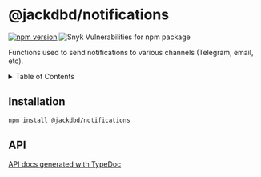 # @jackdbd/notifications

[![npm version](https://badge.fury.io/js/@jackdbd%2Fnotifications.svg)](https://badge.fury.io/js/@jackdbd%2Fnotifications)
![Snyk Vulnerabilities for npm package](https://img.shields.io/snyk/vulnerabilities/npm/@jackdbd%2Fnotifications)

Functions used to send notifications to various channels (Telegram, email, etc).

<!-- START doctoc generated TOC please keep comment here to allow auto update -->
<!-- DON'T EDIT THIS SECTION, INSTEAD RE-RUN doctoc TO UPDATE -->
<details><summary>Table of Contents</summary>

- [Installation](#installation)
- [API](#api)

<!-- END doctoc generated TOC please keep comment here to allow auto update -->
</details>

## Installation

```sh
npm install @jackdbd/notifications
```

## API

[API docs generated with TypeDoc](https://jackdbd.github.io/calderone/notifications/)
